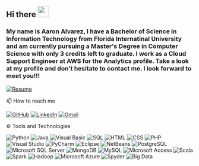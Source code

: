## Hi there <img src="https://raw.githubusercontent.com/MartinHeinz/MartinHeinz/master/wave.gif" width="30px">

### My name is Aaron Alvarez, I have a Bachelor of Science in Information Technology from Florida Internatinal University and am currently pursuing a Master's Degree in Computer Science with only 3 credits left to graduate. I work as a Cloud Support Engineer at AWS for the Analytics profile. Take a look at my profile and don't hesitate to contact me. I look forward to meet you!!!

[![Resume](https://img.shields.io/badge/--MyResume?label=My-Resume&logo=Resume&style=social)](https://github.com/aalva500-prog/Resume-Aaron-Alvarez/blob/main/Resume-Aaron-Alvarez.md)

📫 How to reach me

[![GitHub](https://img.shields.io/badge/--github?label=Github&logo=GitHub&style=social)](https://github.com/aalva500-prog) 
[![LinkedIn](https://img.shields.io/badge/--linkedin?label=LinkedIn&logo=LinkedIn&style=social)](https://www.linkedin.com/in/aaron-alvarez-970919185/)
[![Gmail](https://img.shields.io/badge/--linkedin?label=Gmail&logo=gmail&style=social)](mailto:900908alvarezaaron@gmail.com)

⚙ Tools and Technologies

![Python](https://img.shields.io/badge/-Python-333333?style=flat&logo=python)
![Java](https://img.shields.io/badge/-Java-333333?style=flat&logo=java)
![Visual Basic](https://img.shields.io/badge/-VisualBasic-333333?style=flat&logo=visualBasic)
![SQL](https://img.shields.io/badge/-SQL-333333?style=flat)
![HTML](https://img.shields.io/badge/-HTML-333333?style=flat&logo=HTML5)
![CSS](https://img.shields.io/badge/-CSS-333333?style=flat)
![PHP](https://img.shields.io/badge/-PHP-333333?style=flat&logo=PHP)
![Visual Studio](https://img.shields.io/badge/-Visual%20Studio-333333?style=flat&logo=visual-studio&logoColor=007ACC)
![PyCharm](https://img.shields.io/badge/-PyCharm-333333?style=flat&logo=PyCharm&logoColor=00cc52)
![Eclipse](https://img.shields.io/badge/-Eclipse-333333?style=flat&logo=Eclipse&logoColor=000d80)
![NetBeans](https://img.shields.io/badge/-NetBeans-333333?style=flat&logo=NetBeans&logoColor=007ACC)
![PostgreSQL](https://img.shields.io/badge/-PostgreSQL-333333?style=flat&logo=PostgreSQL)
![Microsoft SQL Server](https://img.shields.io/badge/-SQLServer-333333?style=flat&logo=SQLServer&logoColor=007ACC)
![MongoDB](https://img.shields.io/badge/-MongoDB-333333?style=flat&logo=MongoDB&logoColor=00cc52)
![MySQL](https://img.shields.io/badge/-MySQL-333333?style=flat&logo=MySQL&logoColor=00cc52)
![Microsoft Access](https://img.shields.io/badge/-Access-333333?style=flat&logo=Access&logoColor=00cc52)
![Scala](https://img.shields.io/badge/-Scala-333333?style=flat&logo=scala)
![Spark](https://img.shields.io/badge/-Spark-333333?style=flat&logo=spark)
![Hadoop](https://img.shields.io/badge/-Hadoop-333333?style=flat&logo=hadoop)
![Microsoft Azure](https://img.shields.io/badge/-Azure-333333?style=flat&logo=azure)
![Spyder](https://img.shields.io/badge/-Spyder-333333?style=flat&logo=spyder)
![Big Data](https://img.shields.io/badge/-BigData-333333?style=flat&logo=BigData)
